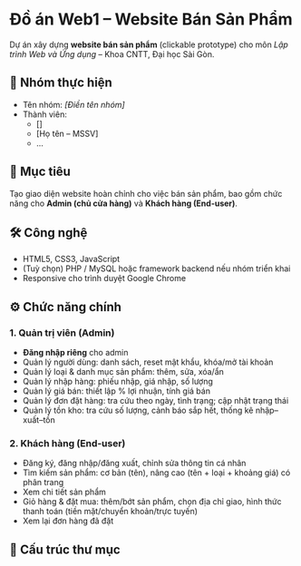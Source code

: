 # Đồ án Web1 – Website Bán Sản Phẩm

Dự án xây dựng **website bán sản phẩm** (clickable prototype) cho môn *Lập trình Web và Ứng dụng* – Khoa CNTT, Đại học Sài Gòn.

## 👥 Nhóm thực hiện
- Tên nhóm: *[Điền tên nhóm]*
- Thành viên:
  - []
  - [Họ tên – MSSV]
  - …

## 🎯 Mục tiêu
Tạo giao diện website hoàn chỉnh cho việc bán sản phẩm, bao gồm chức năng cho **Admin (chủ cửa hàng)** và **Khách hàng (End-user)**.

## 🛠️ Công nghệ
- HTML5, CSS3, JavaScript
- (Tuỳ chọn) PHP / MySQL hoặc framework backend nếu nhóm triển khai
- Responsive cho trình duyệt Google Chrome

## ⚙️ Chức năng chính

### 1. Quản trị viên (Admin)
- **Đăng nhập riêng** cho admin
- Quản lý người dùng: danh sách, reset mật khẩu, khóa/mở tài khoản
- Quản lý loại & danh mục sản phẩm: thêm, sửa, xóa/ẩn
- Quản lý nhập hàng: phiếu nhập, giá nhập, số lượng
- Quản lý giá bán: thiết lập % lợi nhuận, tính giá bán
- Quản lý đơn đặt hàng: tra cứu theo ngày, tình trạng; cập nhật trạng thái
- Quản lý tồn kho: tra cứu số lượng, cảnh báo sắp hết, thống kê nhập–xuất–tồn

### 2. Khách hàng (End-user)
- Đăng ký, đăng nhập/đăng xuất, chỉnh sửa thông tin cá nhân
- Tìm kiếm sản phẩm: cơ bản (tên), nâng cao (tên + loại + khoảng giá) có phân trang
- Xem chi tiết sản phẩm
- Giỏ hàng & đặt mua: thêm/bớt sản phẩm, chọn địa chỉ giao, hình thức thanh toán (tiền mặt/chuyển khoản/trực tuyến)
- Xem lại đơn hàng đã đặt

## 📂 Cấu trúc thư mục
